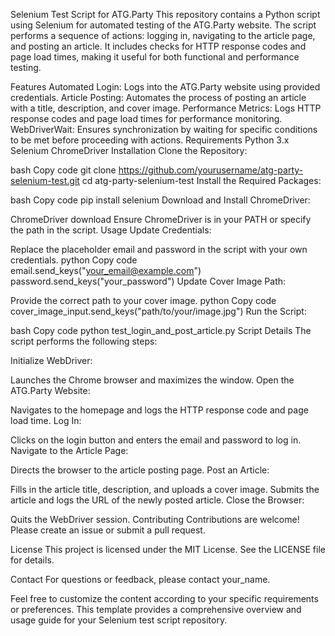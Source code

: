 Selenium Test Script for ATG.Party
This repository contains a Python script using Selenium for automated testing of the ATG.Party website. The script performs a sequence of actions: logging in, navigating to the article page, and posting an article. It includes checks for HTTP response codes and page load times, making it useful for both functional and performance testing.

Features
Automated Login: Logs into the ATG.Party website using provided credentials.
Article Posting: Automates the process of posting an article with a title, description, and cover image.
Performance Metrics: Logs HTTP response codes and page load times for performance monitoring.
WebDriverWait: Ensures synchronization by waiting for specific conditions to be met before proceeding with actions.
Requirements
Python 3.x
Selenium
ChromeDriver
Installation
Clone the Repository:

bash
Copy code
git clone https://github.com/yourusername/atg-party-selenium-test.git
cd atg-party-selenium-test
Install the Required Packages:

bash
Copy code
pip install selenium
Download and Install ChromeDriver:

ChromeDriver download
Ensure ChromeDriver is in your PATH or specify the path in the script.
Usage
Update Credentials:

Replace the placeholder email and password in the script with your own credentials.
python
Copy code
email.send_keys("your_email@example.com")
password.send_keys("your_password")
Update Cover Image Path:

Provide the correct path to your cover image.
python
Copy code
cover_image_input.send_keys("path/to/your/image.jpg")
Run the Script:

bash
Copy code
python test_login_and_post_article.py
Script Details
The script performs the following steps:

Initialize WebDriver:

Launches the Chrome browser and maximizes the window.
Open the ATG.Party Website:

Navigates to the homepage and logs the HTTP response code and page load time.
Log In:

Clicks on the login button and enters the email and password to log in.
Navigate to the Article Page:

Directs the browser to the article posting page.
Post an Article:

Fills in the article title, description, and uploads a cover image.
Submits the article and logs the URL of the newly posted article.
Close the Browser:

Quits the WebDriver session.
Contributing
Contributions are welcome! Please create an issue or submit a pull request.

License
This project is licensed under the MIT License. See the LICENSE file for details.

Contact
For questions or feedback, please contact your_name.

Feel free to customize the content according to your specific requirements or preferences. This template provides a comprehensive overview and usage guide for your Selenium test script repository.
